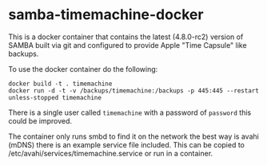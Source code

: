 # samba-timemachine-docker

This is a docker container that contains the latest (4.8.0-rc2) version of SAMBA built via git and configured to provide Apple "Time Capsule" like backups.

To use the docker container do the following:

```
docker build -t . timemachine
docker run -d -t -v /backups/timemachine:/backups -p 445:445 --restart unless-stopped timemachine
```

There is a single user called `timemachine` with a password of `password` this could be improved.

The container only runs smbd to find it on the network the best way is avahi (mDNS) there is an example service file included. This can be copied to /etc/avahi/services/timemachine.service or run in a container.
